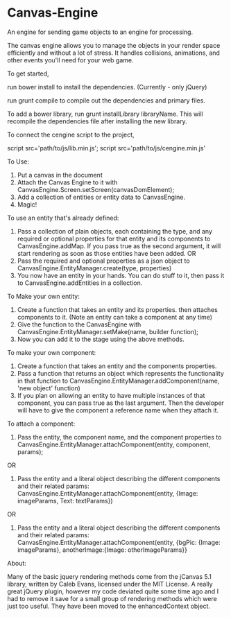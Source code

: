 # Canvas-Engine
An engine for sending game objects to an engine for processing.

The canvas engine allows you to manage the objects in your render space
efficiently and without a lot of stress. It handles collisions, animations,
and other events you'll need for your web game.

To get started,

run bower install to install the dependencies.
    (Currently - only jQuery)
    
run grunt compile to compile out the dependencies and primary files.

To add a bower library, run grunt installLibrary libraryName. This will 
recompile the dependencies file after installing the new library.

To connect the cengine script to the project, 

script src='path/to/js/lib.min.js';
script src='path/to/js/cengine.min.js'


To Use:

1. Put a canvas in the document
2. Attach the Canvas Engine to it with 
    CanvasEngine.Screen.setScreen(canvasDomElement);
3. Add a collection of entities or entity data to CanvasEngine.
4. Magic!

To use an entity that's already defined:

1. Pass a collection of plain objects, each containing the type, 
    and any required or optional properties for that entity and its 
    components to CanvasEngine.addMap.  If you pass true as the second
    argument, it will start rendering as soon as those entities have
    been added.
OR
1. Pass the required and optional properties as a json object to 
    CanvasEngine.EntityManager.create(type, properties)
2. You now have an entity in your hands. You can do stuff to it, then
    pass it to CanvasEngine.addEntities in a collection.

To Make your own entity:

1. Create a function that takes an entity and its properties.
    then attaches components to it. 
    (Note an entity can take a component at any time)
2. Give the function to the CanvasEngine with 
    CanvasEngine.EntityManager.setMake(name, builder function);
3. Now you can add it to the stage using the above methods.

To make your own component:

1. Create a function that takes an entity and the components properties.
2. Pass a function that returns an object which represents the 
    functionality in that function to 
    CanvasEngine.EntityManager.addComponent(name, 'new object' function)
3. If you plan on allowing an entity to have multiple instances of that 
    component, you can pass true as the last argument. Then the 
    developer will have to give the component a reference name when 
    they attach it.
    
To attach a component:

1. Pass the entity, the component name, and the component properties to
    CanvasEngine.EntityManager.attachComponent(entity, component, params);

OR

1. Pass the entity and a literal object describing the different components
    and their related params:
    CanvasEngine.EntityManager.attachComponent(entity, {Image: imageParams, Text: textParams})
    
OR

1. Pass the entity and a literal object describing the different components
    and their related params:
    CanvasEngine.EntityManager.attachComponent(entity, 
        {bgPic: {Image: imageParams}, anotherImage:{Image: otherImageParams}} 


About:

Many of the basic jquery rendering methods come from the jCanvas 5.1 
library, written by Caleb Evans, licensed under the MIT License. 
A really great jQuery plugin, however my code deviated quite some time 
ago and I had to remove it save for a small group of rendering methods 
which were just too useful. They have been moved to the enhancedContext 
object.